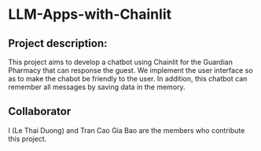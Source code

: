 # LLM-Apps-with-Chainlit
## Project description:
This project aims to develop a chatbot using Chainlit for the Guardian Pharmacy that can response the guest. We implement the user interface so as to make the chabot be friendly to the user. In addition, this chatbot can remember all messages by saving data in the memory. 

## Collaborator
I (Le Thai Duong) and Tran Cao Gia Bao are the members who contribute this project.